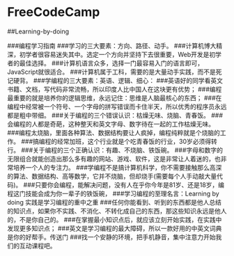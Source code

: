 # FreeCodeCamp
##Learning-by-doing

###编程学习指南
###学习的三大要素：方向、路径、动手。
###计算机博大精深，初学者很容易迷失其中。选定一个方向并坚持下去很重要，Web开发是初学者的最佳选择。
###计算机语言众多，选择一门最容易入门的语言即可，JavaScript就很适合。
###计算机属于工科，需要的是大量动手实践，而不是死记硬背。
###学编程的三大要素：英语、逻辑、细心：
###英语好的同学看英文书籍、文档，写代码非常流畅，所以印度人比中国人在这块更有优势；
###编程最重要的就是培养你的逻辑思维，永远记住：思维是人脑最核心的东西；
###在编程中经常被一个符号、一个字母的拼写错误而卡住半天，所以优秀的程序员永远都是粗中带细。
###关于编程的三个错误认识：枯燥无味、烧脑、青春饭。
###会编程的人都是奇葩，这种整天和英文字母、数字待在一起的工作枯燥无味。
###编程太烧脑，里面各种算法、数据结构要让人疯掉，编程纯粹就是个烧脑的工作。
###搞编程的经常加班，这个行业就是个吃青春饭的行业，30岁必须得转行。
###关于编程的三个正确认识：有趣、不烧脑、铁饭碗。
###字母和数字的无限组合就能创造出那么多有趣的网站、游戏、软件，这是非常让人着迷的，也非常培养一个人的专注力。
###学编程不是搞计算机科学，你不需要接触那么高深的算法、数据结构、高等数学，它并不烧脑，但却烧手(需要每个人手动敲大量代码)。
###只要你会编程，能解决问题，没有人在乎你今年是81岁、还是18岁，编程这门技能会成为你一辈子的铁饭碗，
###学习编程的至理名言：Learning by doing 实践是学习编程的重中之重
###任何你能看到、听到的东西都是他人总结的知识点，如果你不实践、不消化、不转化成自己的东西，那这些知识永远是他人的，不是你自己的。
###在掌握最小知识点后，就应该立刻开始实践，在实践中发现更多知识点；
###英文是学习编程的最大障碍，所以一款好用的中英文词典是你的好帮手。传送门
###找一个安静的环境，把手机静音，集中注意力开始我们的互动课程吧。
